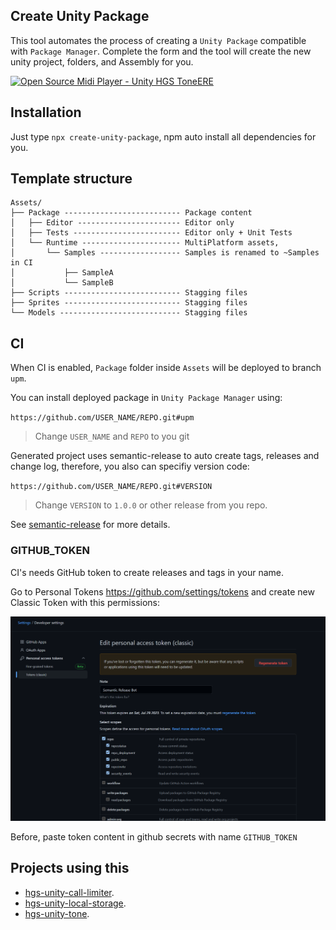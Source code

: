 ## Create Unity Package
This tool automates the process of creating a `Unity Package` compatible with `Package Manager`. Complete the form and the tool will create the new unity project, folders, and Assembly for you.

[![Open Source Midi Player - Unity HGS ToneERE](https://img.youtube.com/vi/nq8NikmkU2o/0.jpg)](https://www.youtube.com/watch?v=nq8NikmkU2o)

## Installation

Just type `npx create-unity-package`, npm auto install all dependencies for you.

## Template structure

```
Assets/
├── Package -------------------------- Package content
│   ├── Editor ----------------------- Editor only
│   ├── Tests ------------------------ Editor only + Unit Tests
│   └── Runtime ---------------------- MultiPlatform assets, 
│       └── Samples ------------------ Samples is renamed to ~Samples in CI
│           ├── SampleA
│           └── SampleB
├── Scripts -------------------------- Stagging files
├── Sprites -------------------------- Stagging files
└── Models --------------------------- Stagging files
```

## CI

When CI is enabled, `Package` folder inside `Assets` will be deployed to branch `upm`.

You can install deployed package in `Unity Package Manager` using:

`https://github.com/USER_NAME/REPO.git#upm`

> Change `USER_NAME` and `REPO` to you git 

Generated project uses semantic-release to auto create tags, releases and change log, therefore, you also can specifiy version code:

`https://github.com/USER_NAME/REPO.git#VERSION`

> Change `VERSION` to `1.0.0` or other release from you repo.

See [semantic-release](https://github.com/semantic-release/semantic-release) for more details.

### GITHUB_TOKEN 

CI's needs GitHub token to create releases and tags in your name.

Go to Personal Tokens https://github.com/settings/tokens and create new Classic Token with this permissions:

![Token permissions](images/token.png)

Before, paste token content in github secrets with name `GITHUB_TOKEN`

## Projects using this

- [hgs-unity-call-limiter](https://github.com/homy-game-studio/hgs-unity-call-limiter).
- [hgs-unity-local-storage](https://github.com/homy-game-studio/hgs-unity-local-storage).
- [hgs-unity-tone](https://github.com/homy-game-studio/hgs-unity-tone).
